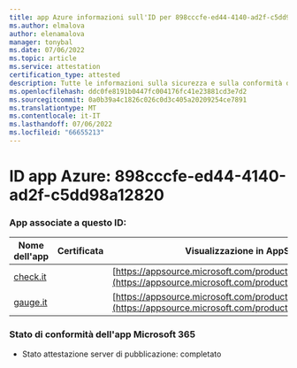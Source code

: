 ```yaml
---
title: app Azure informazioni sull'ID per 898cccfe-ed44-4140-ad2f-c5dd98a12820
ms.author: elmalova
author: elenamalova
manager: tonybal
ms.date: 07/06/2022
ms.topic: article
ms.service: attestation
certification_type: attested
description: Tutte le informazioni sulla sicurezza e sulla conformità disponibili per 898cccfe-ed44-4140-ad2f-c5dd98a12820.
ms.openlocfilehash: ddc0fe8191b0447fc004176fc41e23881cd3e7d2
ms.sourcegitcommit: 0a0b39a4c1826c026c0d3c405a20209254ce7891
ms.translationtype: MT
ms.contentlocale: it-IT
ms.lasthandoff: 07/06/2022
ms.locfileid: "66655213"
---
```

# <a name="azure-app-id-898cccfe-ed44-4140-ad2f-c5dd98a12820"></a>ID app Azure: 898cccfe-ed44-4140-ad2f-c5dd98a12820


### <a name="apps-associated-with-this-id"></a>App associate a questo ID:
| **Nome dell'app** | **Certificata** | **Visualizzazione in AppSource** |
|--------------|---------------|-----------------------|
| [check.it](../forward/WA200003604.md) |  | [https://appsource.microsoft.com/product/office/WA200003604](https://appsource.microsoft.com/product/office/WA200003604) |
| [gauge.it](../forward/WA200003874.md) |  | [https://appsource.microsoft.com/product/office/WA200003874](https://appsource.microsoft.com/product/office/WA200003874) |

### <a name="microsoft-365-app-compliance-status"></a>Stato di conformità dell'app Microsoft 365
- Stato attestazione server di pubblicazione: completato
